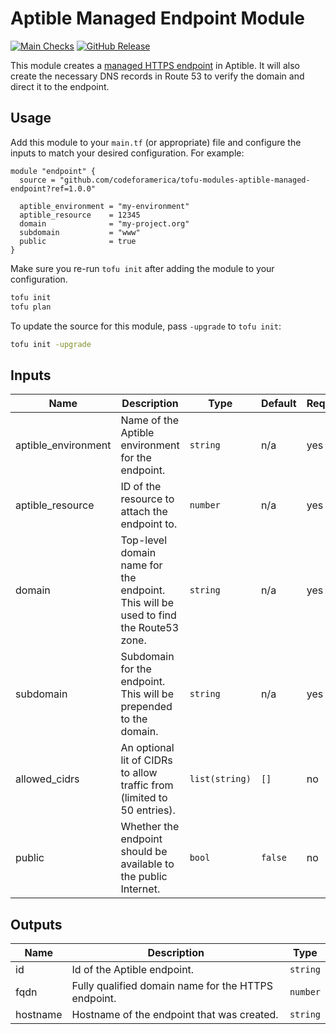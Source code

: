 # Aptible Managed Endpoint Module

[![Main Checks][badge-checks]][code-checks] [![GitHub Release][badge-release]][latest-release]

This module creates a [managed HTTPS endpoint][endpoint] in Aptible. It will
also create the necessary DNS records in Route 53 to verify the domain and
direct it to the endpoint.

## Usage

Add this module to your `main.tf` (or appropriate) file and configure the inputs
to match your desired configuration. For example:

```hcl
module "endpoint" {
  source = "github.com/codeforamerica/tofu-modules-aptible-managed-endpoint?ref=1.0.0"

  aptible_environment = "my-environment"
  aptible_resource    = 12345
  domain              = "my-project.org"
  subdomain           = "www"
  public              = true
}
```

Make sure you re-run `tofu init` after adding the module to your configuration.

```bash
tofu init
tofu plan
```

To update the source for this module, pass `-upgrade` to `tofu init`:

```bash
tofu init -upgrade
```

## Inputs

| Name                | Description                                                                         | Type           | Default | Required |
|---------------------|-------------------------------------------------------------------------------------|----------------|---------|----------|
| aptible_environment | Name of the Aptible environment for the endpoint.                                   | `string`       | n/a     | yes      |
| aptible_resource    | ID of the resource to attach the endpoint to.                                       | `number`       | n/a     | yes      |
| domain              | Top-level domain name for the endpoint. This will be used to find the Route53 zone. | `string`       | n/a     | yes      |
| subdomain           | Subdomain for the endpoint. This will be prepended to the domain.                   | `string`       | n/a     | yes      |
| allowed_cidrs       | An optional lit of CIDRs to allow traffic from (limited to 50 entries).             | `list(string)` | `[]`    | no       |
| public              | Whether the endpoint should be available to the public Internet.                    | `bool`         | `false` | no       |

## Outputs

| Name     | Description                                         | Type     |
|----------|-----------------------------------------------------|----------|
| id       | Id of the Aptible endpoint.                         | `string` |
| fqdn     | Fully qualified domain name for the HTTPS endpoint. | `number` |
| hostname | Hostname of the endpoint that was created.          | `string` |

[badge-checks]: https://github.com/codeforamerica/tofu-modules-aptible-managed-endpoint/actions/workflows/main.yaml/badge.svg
[badge-release]: https://img.shields.io/github/v/release/codeforamerica/tofu-modules-aptible-managed-endpoint?logo=github&label=Latest%20Release
[code-checks]: https://github.com/codeforamerica/tofu-modules-aptible-managed-endpoint/actions/workflows/main.yaml
[endpoint]: https://www.aptible.com/docs/core-concepts/apps/connecting-to-apps/app-endpoints/https-endpoints/overview
[latest-release]: https://github.com/codeforamerica/tofu-modules-aptible-managed-endpoint/releases/latest
